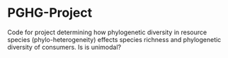 PGHG-Project
============

Code for project determining how phylogenetic diversity in resource species (phylo-heterogeneity) effects species richness and phylogenetic diversity of consumers. Is is unimodal?
